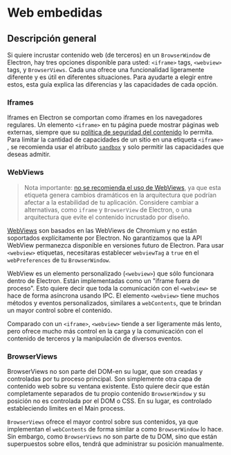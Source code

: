 # Web embedidas

## Descripción general

Si quiere incrustar contenido web (de terceros) en un `BrowserWindow` de Electron, hay tres opciones disponible para usted: `<iframe>` tags, `<webview>` tags, y `BrowserViews`. Cada una ofrece una funcionalidad ligeramente diferente y es útil en diferentes situaciones. Para ayudarte a elegir entre estos, esta guía explica las diferencias y las capacidades de cada opción.

### Iframes

Iframes en Electron se comportan como iframes en los navegadores regulares. Un elemento `<iframe>` en tu página puede mostrar páginas web externas, siempre que su [política de seguridad del contenido](https://developer.mozilla.org/en-US/docs/Web/HTTP/CSP) lo permita. Para limitar la cantidad de capacidades de un sitio en una etiqueta `<iframe>` , se recomienda usar el atributo [`sandbox`](https://developer.mozilla.org/en-US/docs/Web/HTML/Element/iframe#attr-sandbox) y solo permitir las capacidades que deseas admitir.

### WebViews

> Nota importante: [no se recomienda el uso de WebViews](../api/webview-tag.md#warning), ya que esta etiqueta genera cambios dramáticos en la arquitectura que podrían afectar a la estabilidad de tu aplicación. Considere cambiar a alternativas, como `iframe` y  `BrowserView` de Electron, o una  arquitectura que evite el contenido incrustado por diseño.

[WebViews](../api/webview-tag.md) son basados en las WebViews de Chromium y no están soportados explícitamente por Electron. No garantizamos que la API WebView permanezca disponible en versiones futuro de Electron. Para usar `<webview>` etiquetas, necesitaras establecer `webviewTag` a `true` en el `webPreferences` de tu `BrowserWindow`.

WebView es un elemento personalizado (`<webview>`) que sólo funcionara dentro de Electron. Están implementadas como un "iframe fuera de proceso". Esto quiere decir que toda la comunicación con el `<webview>` se hace de forma asíncrona usando IPC. El elemento `<webview>` tiene muchos métodos y eventos personalizados, similares a `webContents`, que te brindan un mayor control sobre el contenido.

Comparado con un `<iframe>`, `<webview>` tiende a ser ligeramente más lento, pero ofrece mucho más control en la carga y la comunicación con el contenido de terceros y la manipulación de diversos eventos.

### BrowserViews

[](../api/browser-view.md) BrowserViews no son parte del DOM-en su lugar, que son creadas y controladas por tu proceso principal. Son simplemente otra capa de contenido web sobre su ventana existente. Esto quiere decir que están completamente separados de tu propio contenido `BrowserWindow` y su posición no es controlada por el DOM o CSS. En su lugar, es controlado estableciendo limites en el Main process.

`BrowserViews` ofrece el mayor control sobre sus contenidos, ya que implementan el `webContents` de forma similar a como `BrowserWindow` lo hace. Sin embargo, como `BrowserViews` no son parte de tu DOM, sino que están superpuestos sobre ellos, tendrá que administrar su posición manualmente.

